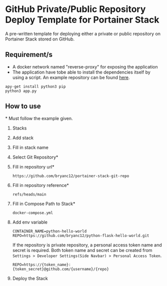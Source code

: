 # GitHub Private/Public Repository Deploy Template for Portainer Stack
A pre-written template for deploying either a private or public repository on Portainer Stack stored on GitHub.

## Requirement/s
   - A docker network named "reverse-proxy" for exposing the application
   - The application have tobe able to install the dependencies itself by using a script. An example repository can be found [here](https://github.com/bryanc12/python-flask-hello-world).
   ```
   apy-get install python3 pip
   python3 app.py
   ```

## How to use
\* Must follow the example given.

1. Stacks
2. Add stack
3. Fill in stack name
4. Select Git Repository*
5. Fill in repository url*  
   ```
   https://github.com/bryanc12/portainer-stack-git-repo
   ```
6. Fill in repository reference*  
   ```
   refs/heads/main
   ```
7. Fill in Compose Path to Stack*  
   ```
   docker-compose.yml
   ```
8. Add env variable  
   ```
   CONTAINER_NAME=python-hello-world
   REPO=https://github.com/bryanc12/python-flask-hello-world.git
   ```
   If the repository is private repository, a personal access token name and secret is required. Both token name and secret can be created from ```Settings > Developer Settings(Side Navbar) > Personal Access Token```.
   ```
   REPO=https://{token_name}:{token_secret}@github.com/{username}/{repo}
   ```

9. Deploy the Stack
